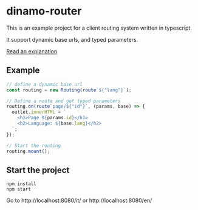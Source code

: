 # dinamo-router

This is an example project for a client routing system written in typescript.

It support dynamic base urls, and typed parameters.

[Read an explanation](https://www.elialotti.com/en/blog/building-an-angular-like-router-but-better)

## Example
```typescript
// define a dynamic base url
const routing = new Routing(route`${"lang"}`);

// Define a route and get typed parameters
routing.on(route`page/${"id"}`, (params, base) => {
  outlet.innerHTML = `
    <h1>Page ${params.id}</h1>
    <h2>Language: ${base.lang}</h2>
  `;
});

// Start the routing
routing.mount();
```

## Start the project
```
npm install
npm start
```
Go to http://localhost:8080/it/ 
or http://localhost:8080/en/
